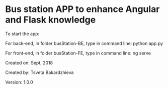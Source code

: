 # Bus station APP to enhance Angular and Flask knowledge  


To start the app:

For back-end, in folder busStation-BE, type in command line: python app.py

For front-end, in folder busStation-FE, type in command line: ng serve

Created on: Sept, 2018

Created by: Tsveta Bakardzhieva

Version: 1.0.0
